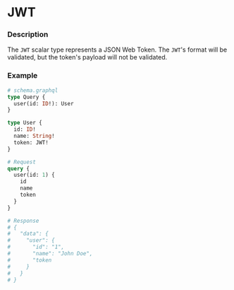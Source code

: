 # JWT

### Description

The `JWT` scalar type represents a JSON Web Token. The `JWT`'s format will be validated, but the token's payload will not be validated.

### Example

```graphql
# schema.graphql
type Query {
  user(id: ID!): User
}

type User {
  id: ID!
  name: String!
  token: JWT!
}
```

```graphql
# Request
query {
  user(id: 1) {
    id
    name
    token
  }
}

# Response
# {
#   "data": {
#     "user": {
#       "id": "1",
#       "name": "John Doe",
#       "token
#     }
#   }
# }
```
